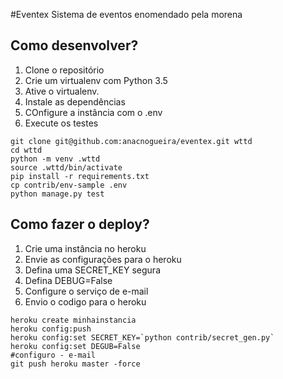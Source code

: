#Eventex
Sistema de eventos enomendado pela morena

## Como desenvolver?
1. Clone o repositório
2. Crie um virtualenv com Python 3.5
3. Ative o virtualenv.
4. Instale as dependências
5. COnfigure a instância com o .env
6. Execute os testes

```console
git clone git@github.com:anacnogueira/eventex.git wttd
cd wttd
python -m venv .wttd
source .wttd/bin/activate
pip install -r requirements.txt
cp contrib/env-sample .env
python manage.py test
```

## Como fazer o deploy?
1. Crie uma instância no heroku
2. Envie as configurações para o heroku
3. Defina uma SECRET_KEY segura
4. Defina DEBUG=False
5. Configure o serviço de e-mail
6. Envio o codigo para o heroku

```console
heroku create minhainstancia
heroku config:push
heroku config:set SECRET_KEY=`python contrib/secret_gen.py`
heroku config:set DEGUB=False
#configuro - e-mail
git push heroku master -force
```